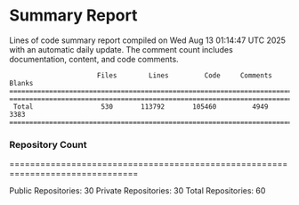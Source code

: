 # Summary Report
Lines of code summary report compiled on Wed Aug 13 01:14:47 UTC 2025 with an automatic daily update. The comment count includes documentation, content, and code comments.
```
                      Files        Lines         Code     Comments       Blanks
===============================================================================
===============================================================================
 Total                 530       113792       105460         4949         3383
===============================================================================
```

### Repository Count
===============================================================================

Public Repositories: 30
Private Repositories: 30
Total Repositories: 60

